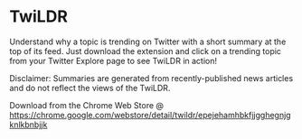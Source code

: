 # TwiLDR

Understand why a topic is trending on Twitter with a short summary at the top of its feed.
Just download the extension and click on a trending topic from your Twitter Explore page to see TwiLDR in action!

Disclaimer: Summaries are generated from recently-published news articles and do not reflect the views of the TwiLDR.

Download from the Chrome Web Store @ https://chrome.google.com/webstore/detail/twildr/epejehamhbkfjjgghegnjgknlkbnbjjk
